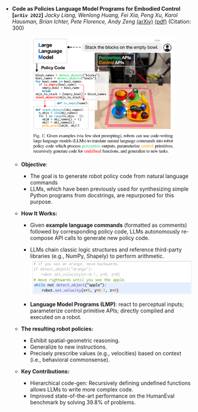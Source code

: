 - **Code as Policies Language Model Programs for Embodied Control**
 **[`arXiv 2022`]** *Jacky Liang, Wenlong Huang, Fei Xia, Peng Xu, Karol Hausman, Brian Ichter, Pete Florence, Andy Zeng* [(arXiv)](http://arxiv.org/abs/2209.07753) [(pdf)](./../Code%20as%20Policies%20Language%20Model%20Programs%20for%20Embodied%20Control.pdf) (Citation: 300)

  <p align="center">
  <img src="./../../images/code_as_policy.png" width="80%">
  </p>

  - **Objective**:
    - The goal is to generate robot policy code from natural language commands
    - LLMs, which have been previously used for synthesizing simple Python programs from docstrings, are repurposed for this purpose.

  - **How It Works:**
    - Given **example language commands** (formatted as comments) followed by corresponding policy code, LLMs autonomously re-compose API calls to generate new policy code.
    - LLMs chain classic logic structures and reference third-party libraries (e.g., NumPy, Shapely) to perform arithmetic.
    ![Dataflow](./../../images/code_as_policy_example.png)

    - **Language Model Programs (LMP)**: react to perceptual inputs; parameterize control primitive APIs; directly complied and executed on a robot. 


  - **The resulting robot policies:**
    - Exhibit spatial-geometric reasoning.
    - Generalize to new instructions.
    - Precisely prescribe values (e.g., velocities) based on context (i.e., behavioral commonsense).
  - **Key Contributions:**
    - Hierarchical code-gen: Recursively defining undefined functions allows LLMs to write more complex code.
    - Improved state-of-the-art performance on the HumanEval benchmark by solving 39.8% of problems.
